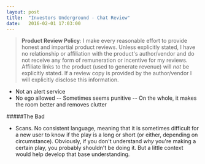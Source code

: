```yaml
---
layout: post
title:  "Investors Underground - Chat Review"
date:   2016-02-01 17:03:00
---
```



> **Product Review Policy**: I make every reasonable effort to provide honest and impartial product reviews. Unless explicitly stated, I have no relationship  or affiliation with the product's author/vendor and do not receive any form of remuneration or incentive for my reviews. Affiliate links to the product (used to generate revenue) will *not* be explicitly stated. If a review copy is provided by the author/vendor I will explicitly disclose this information.


- Not an alert service
- No ego allowed
-- Sometimes seems punitive
-- On the whole, it makes the room better and removes clutter

#####The Bad
- Scans. No consistent language, meaning that it is sometimes difficult for a new user to know if the play is a long or short (or either, depending on circumstance). Obviously, if you don't understand *why* you're making a certain play, you probably shouldn't be doing it. But a little context would help develop that base understanding.